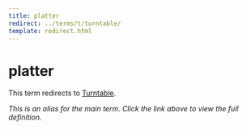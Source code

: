 ```yaml
---
title: platter
redirect: ../terms/t/turntable/
template: redirect.html
---
```


# platter

This term redirects to [Turntable](../terms/t/turntable/).

*This is an alias for the main term. Click the link above to view the full definition.*
